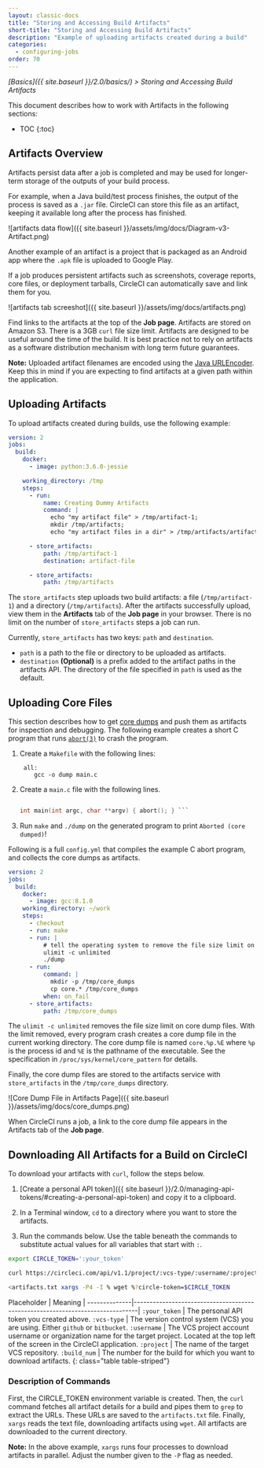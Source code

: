```yaml
---
layout: classic-docs
title: "Storing and Accessing Build Artifacts"
short-title: "Storing and Accessing Build Artifacts"
description: "Example of uploading artifacts created during a build"
categories:
  - configuring-jobs
order: 70
---
```

*[Basics]({{ site.baseurl }}/2.0/basics/) > Storing and Accessing Build Artifacts*

This document describes how to work with Artifacts in the following sections:

* TOC {:toc}

## Artifacts Overview

Artifacts persist data after a job is completed and may be used for longer-term storage of the outputs of your build process.

For example, when a Java build/test process finishes, the output of the process is saved as a `.jar` file. CircleCI can store this file as an artifact, keeping it available long after the process has finished.

![artifacts data flow]({{ site.baseurl }}/assets/img/docs/Diagram-v3-Artifact.png)

Another example of an artifact is a project that is packaged as an Android app where the `.apk` file is uploaded to Google Play.

If a job produces persistent artifacts such as screenshots, coverage reports, core files, or deployment tarballs, CircleCI can automatically save and link them for you.

![artifacts tab screeshot]({{ site.baseurl }}/assets/img/docs/artifacts.png)

Find links to the artifacts at the top of the **Job page**. Artifacts are stored on Amazon S3. There is a 3GB `curl` file size limit. Artifacts are designed to be useful around the time of the build. It is best practice not to rely on artifacts as a software distribution mechanism with long term future guarantees.

**Note:** Uploaded artifact filenames are encoded using the [Java URLEncoder](https://docs.oracle.com/javase/7/docs/api/java/net/URLEncoder.html). Keep this in mind if you are expecting to find artifacts at a given path within the application.

## Uploading Artifacts

To upload artifacts created during builds, use the following example:

```yaml
version: 2
jobs:
  build:
    docker:
      - image: python:3.6.0-jessie

    working_directory: /tmp
    steps:
      - run:
          name: Creating Dummy Artifacts
          command: |
            echo "my artifact file" > /tmp/artifact-1;
            mkdir /tmp/artifacts;
            echo "my artifact files in a dir" > /tmp/artifacts/artifact-2;

      - store_artifacts:
          path: /tmp/artifact-1
          destination: artifact-file

      - store_artifacts:
          path: /tmp/artifacts
```

The `store_artifacts` step uploads two build artifacts: a file (`/tmp/artifact-1`) and a directory (`/tmp/artifacts`). After the artifacts successfully upload, view them in the **Artifacts** tab of the **Job page** in your browser. There is no limit on the number of `store_artifacts` steps a job can run.

Currently, `store_artifacts` has two keys: `path` and `destination`.

* `path` is a path to the file or directory to be uploaded as artifacts.
* `destination` **(Optional)** is a prefix added to the artifact paths in the artifacts API. The directory of the file specified in `path` is used as the default.

## Uploading Core Files

This section describes how to get [core dumps](http://man7.org/linux/man-pages/man5/core.5.html) and push them as artifacts for inspection and debugging. The following example creates a short C program that runs [`abort(3)`](http://man7.org/linux/man-pages/man3/abort.3.html) to crash the program.

1. Create a `Makefile` with the following lines:
    
        all:
           gcc -o dump main.c

2. Create a `main.c` file with the following lines.
    
    ```C #include <stdlib.h>
    
    int main(int argc, char **argv) { abort(); } ```

3. Run `make` and `./dump` on the generated program to print `Aborted (core dumped)`!

Following is a full `config.yml` that compiles the example C abort program, and collects the core dumps as artifacts.

```yaml
version: 2
jobs:
  build:
    docker:
      - image: gcc:8.1.0
    working_directory: ~/work
    steps:
      - checkout
      - run: make
      - run: |
          # tell the operating system to remove the file size limit on core dump files 
          ulimit -c unlimited
          ./dump
      - run:
          command: |
            mkdir -p /tmp/core_dumps
            cp core.* /tmp/core_dumps
          when: on_fail
      - store_artifacts:
          path: /tmp/core_dumps
```

The `ulimit -c unlimited` removes the file size limit on core dump files. With the limit removed, every program crash creates a core dump file in the current working directory. The core dump file is named `core.%p.%E` where `%p` is the process id and `%E` is the pathname of the executable. See the specification in `/proc/sys/kernel/core_pattern` for details.

Finally, the core dump files are stored to the artifacts service with `store_artifacts` in the `/tmp/core_dumps` directory.

![Core Dump File in Artifacts Page]({{ site.baseurl }}/assets/img/docs/core_dumps.png)

When CircleCI runs a job, a link to the core dump file appears in the Artifacts tab of the **Job page**.

## Downloading All Artifacts for a Build on CircleCI

To download your artifacts with `curl`, follow the steps below.

1. [Create a personal API token]({{ site.baseurl }}/2.0/managing-api-tokens/#creating-a-personal-api-token) and copy it to a clipboard.

2. In a Terminal window, `cd` to a directory where you want to store the artifacts.

3. Run the commands below. Use the table beneath the commands to substitute actual values for all variables that start with `:`.

```bash
export CIRCLE_TOKEN=':your_token'

curl https://circleci.com/api/v1.1/project/:vcs-type/:username/:project/:build_num/artifacts?circle-token=$CIRCLE_TOKEN | grep -o 'https://[^"]*' > artifacts.txt

<artifacts.txt xargs -P4 -I % wget %?circle-token=$CIRCLE_TOKEN
```

Placeholder | Meaning | \---\---\---\-----|\---\---\---\---\---\---\---\---\---\---\---\---\---\---\---\---\---\---\---\---\---\---\---\---\---\----| `:your_token` | The personal API token you created above. `:vcs-type` | The version control system (VCS) you are using. Either `github` or `bitbucket`. `:username` | The VCS project account username or organization name for the target project. Located at the top left of the screen in the CircleCI application. `:project` | The name of the target VCS repository. `:build_num` | The number for the build for which you want to download artifacts. {: class="table table-striped"}

### Description of Commands

First, the CIRCLE_TOKEN environment variable is created. Then, the `curl` command fetches all artifact details for a build and pipes them to `grep` to extract the URLs. These URLs are saved to the `artifacts.txt` file. Finally, `xargs` reads the text file, downloading artifacts using `wget`. All artifacts are downloaded to the current directory.

**Note:** In the above example, `xargs` runs four processes to download artifacts in parallel. Adjust the number given to the `-P` flag as needed.